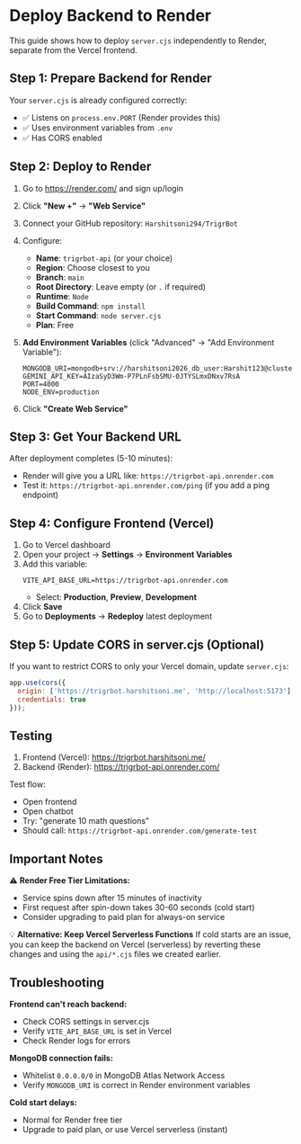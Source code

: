 # Deploy Backend to Render

This guide shows how to deploy `server.cjs` independently to Render, separate from the Vercel frontend.

## Step 1: Prepare Backend for Render

Your `server.cjs` is already configured correctly:
- ✅ Listens on `process.env.PORT` (Render provides this)
- ✅ Uses environment variables from `.env`
- ✅ Has CORS enabled

## Step 2: Deploy to Render

1. Go to https://render.com/ and sign up/login
2. Click **"New +"** → **"Web Service"**
3. Connect your GitHub repository: `Harshitsoni294/TrigrBot`
4. Configure:
   - **Name**: `trigrbot-api` (or your choice)
   - **Region**: Choose closest to you
   - **Branch**: `main`
   - **Root Directory**: Leave empty (or `.` if required)
   - **Runtime**: `Node`
   - **Build Command**: `npm install`
   - **Start Command**: `node server.cjs`
   - **Plan**: Free

5. **Add Environment Variables** (click "Advanced" → "Add Environment Variable"):
   ```
   MONGODB_URI=mongodb+srv://harshitsoni2026_db_user:Harshit123@cluster0.nsazufd.mongodb.net/
   GEMINI_API_KEY=AIzaSyD3Wm-P7PLnFsbSMU-0JTYSLmxDNxv7RsA
   PORT=4000
   NODE_ENV=production
   ```

6. Click **"Create Web Service"**

## Step 3: Get Your Backend URL

After deployment completes (5-10 minutes):
- Render will give you a URL like: `https://trigrbot-api.onrender.com`
- Test it: `https://trigrbot-api.onrender.com/ping` (if you add a ping endpoint)

## Step 4: Configure Frontend (Vercel)

1. Go to Vercel dashboard
2. Open your project → **Settings** → **Environment Variables**
3. Add this variable:
   ```
   VITE_API_BASE_URL=https://trigrbot-api.onrender.com
   ```
   - Select: **Production**, **Preview**, **Development**
4. Click **Save**
5. Go to **Deployments** → **Redeploy** latest deployment

## Step 5: Update CORS in server.cjs (Optional)

If you want to restrict CORS to only your Vercel domain, update `server.cjs`:

```javascript
app.use(cors({
  origin: ['https://trigrbot.harshitsoni.me', 'http://localhost:5173'],
  credentials: true
}));
```

## Testing

1. Frontend (Vercel): https://trigrbot.harshitsoni.me/
2. Backend (Render): https://trigrbot-api.onrender.com/

Test flow:
- Open frontend
- Open chatbot
- Try: "generate 10 math questions"
- Should call: `https://trigrbot-api.onrender.com/generate-test`

## Important Notes

⚠️ **Render Free Tier Limitations:**
- Service spins down after 15 minutes of inactivity
- First request after spin-down takes 30-60 seconds (cold start)
- Consider upgrading to paid plan for always-on service

💡 **Alternative: Keep Vercel Serverless Functions**
If cold starts are an issue, you can keep the backend on Vercel (serverless) by reverting these changes and using the `api/*.cjs` files we created earlier.

## Troubleshooting

**Frontend can't reach backend:**
- Check CORS settings in server.cjs
- Verify `VITE_API_BASE_URL` is set in Vercel
- Check Render logs for errors

**MongoDB connection fails:**
- Whitelist `0.0.0.0/0` in MongoDB Atlas Network Access
- Verify `MONGODB_URI` is correct in Render environment variables

**Cold start delays:**
- Normal for Render free tier
- Upgrade to paid plan, or use Vercel serverless (instant)
